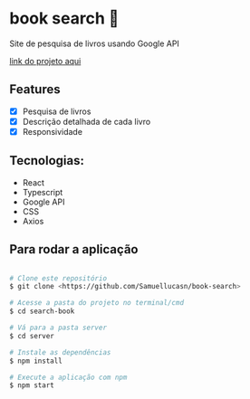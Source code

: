# book search :open_book:
Site de pesquisa de livros usando Google API

[link do projeto aqui](https://book-search-a2bc3f.netlify.app/)

## Features
- [x] Pesquisa de livros
- [x] Descrição detalhada de cada livro
- [x] Responsividade   

## Tecnologias:
- React
- Typescript
- Google API
- CSS
- Axios

## Para rodar a aplicação

```bash

# Clone este repositório
$ git clone <https://github.com/Samuellucasn/book-search>

# Acesse a pasta do projeto no terminal/cmd
$ cd search-book

# Vá para a pasta server
$ cd server

# Instale as dependências
$ npm install

# Execute a aplicação com npm
$ npm start

